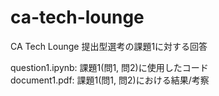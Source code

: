 # ca-tech-lounge
CA Tech Lounge 提出型選考の課題1に対する回答

question1.ipynb: 課題1(問1, 問2)に使用したコード\
document1.pdf: 課題1(問1, 問2)における結果/考察

